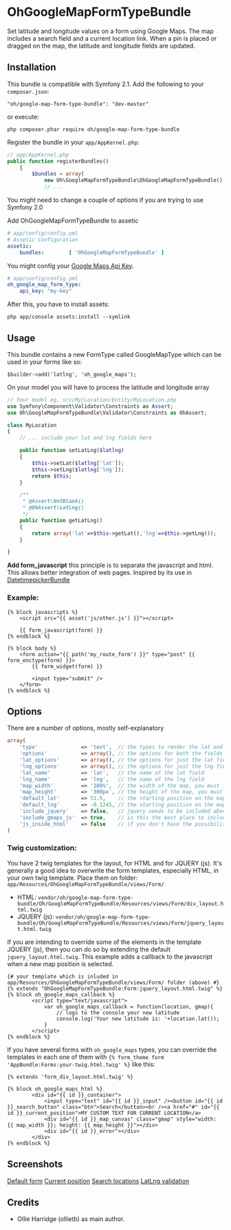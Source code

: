 OhGoogleMapFormTypeBundle
=========================

Set latitude and longitude values on a form using Google Maps. The map includes a search field and a current location link. When a pin is placed or dragged on the map, the latitude and longitude fields are updated.

Installation
------------

This bundle is compatible with Symfony 2.1. Add the following to your `composer.json`:

    "oh/google-map-form-type-bundle": "dev-master"

or execute: 

    php composer.phar require oh/google-map-form-type-bundle

Register the bundle in your `app/AppKernel.php`:

```php
// app/AppKernel.php
public function registerBundles()
    {
        $bundles = array(
            new Oh\GoogleMapFormTypeBundle\OhGoogleMapFormTypeBundle(),
            // ...
```

You might need to change a couple of options if you are trying to use Symfony 2.0

Add OhGoogleMapFormTypeBundle to assetic
```yaml
# app/config/config.yml
# Assetic Configuration
assetic:
    bundles:        [ 'OhGoogleMapFormTypeBundle' ]
```
You might config your [Google Maps Api Key](https://developers.google.com/maps/documentation/javascript/get-api-key). 

```yaml
# app/config/config.yml
oh_google_map_form_type:
    api_key: "my-key"
```

After this, you have to install assets:

    php app/console assets:install --symlink

Usage
-------

This bundle contains a new FormType called GoogleMapType which can be used in your forms like so:

    $builder->add('latlng', 'oh_google_maps');

On your model you will have to process the latitude and longitude array
``` php
// Your model eg, src/My/Location/Entity/MyLocation.php
use Symfony\Component\Validator\Constraints as Assert;
use Oh\GoogleMapFormTypeBundle\Validator\Constraints as OhAssert;

class MyLocation
{
    // ... include your lat and lng fields here

    public function setLatLng($latlng)
    {
        $this->setLat($latlng['lat']);
        $this->setLng($latlng['lng']);
        return $this;
    }

    /**
     * @Assert\NotBlank()
     * @OhAssert\LatLng()
     */
    public function getLatLng()
    {
        return array('lat'=>$this->getLat(),'lng'=>$this->getLng());
    }

}
```

**Add form_javascript** this principle is to separate the javascript and html. This allows better integration of web pages. Inspired by its use in [DatetimepickerBundle](https://github.com/stephanecollot/DatetimepickerBundle)

### Example:

``` twig
{% block javascripts %}
    <script src="{{ asset('js/other.js') }}"></script>
    
    {{ form_javascript(form) }}
{% endblock %}

{% block body %}
    <form action="{{ path('my_route_form') }}" type="post" {{ form_enctype(form) }}>
        {{ form_widget(form) }}

        <input type="submit" />
    </form>
{% endblock %}
```

Options
-------

There are a number of options, mostly self-explanatory

``` php
array(
	'type'              => 'text',  // the types to render the lat and lng fields as
	'options'           => array(), // the options for both the fields
	'lat_options'       => array(), // the options for just the lat field
	'lng_options'       => array(), // the options for just the lng field
	'lat_name'          => 'lat',   // the name of the lat field
	'lng_name'          => 'lng',   // the name of the lng field
	'map_width'         => '100%',  // the width of the map, you must include units (ie, px or %)
	'map_height'        => '300px', // the height of the map, you must include units (ie, px or %)
	'default_lat'       => 51.5,    // the starting position on the map
	'default_lng'       => -0.1245, // the starting position on the map
	'include_jquery'    => false,   // jquery needs to be included above the field (ie not at the bottom of the page)
	'include_gmaps_js'  => true,    // is this the best place to include the google maps javascript?
	'js_inside_html'    => false    // if you don't have the possibility to include form_javascript(), ie, in Sonata Admin Class, set true this option
)
```
	
### Twig customization:
You have 2 twig templates for the layout, for HTML and for JQUERY (js). It's generally a good idea to overwrite the form templates, especially HTML, in your own twig template. Place them on folder: `app/Resources/OhGoogleMapFormTypeBundle/views/Form/`

 - HTML: `vendor/oh/google-map-form-type-bundle/Oh/GoogleMapFormTypeBundle/Resources/views/Form/div_layout.html.twig`
 - JQUERY (js): `vendor/oh/google-map-form-type-bundle/Oh/GoogleMapFormTypeBundle/Resources/views/Form/jquery_layout.html.twig`

If you are intending to override some of the elements in the template JQUERY (js), then you can do so by extending the default `jquery_layout.html.twig`. This example adds a callback to the javascript when a new map position is selected.

``` twig
{# your template which is inluded in app/Resources/OhGoogleMapFormTypeBundle/views/Form/ folder (above) #}
{% extends "OhGoogleMapFormTypeBundle:Form:jquery_layout.html.twig" %}
{% block oh_google_maps_callback %}
		<script type="text/javascript">
			var oh_google_maps_callback = function(location, gmap){
                // logs to the console your new latitude
				console.log('Your new latitude is: '+location.lat());
			}
		</script>	
{% endblock %}
```

If you have several forms with `oh_google_maps` types, you can override the templates in each one of them with `{% form_theme form 'AppBundle:Forms:your-twig.html.twig' %}` like this:

``` twig
{% extends 'form_div_layout.html.twig' %}

{% block oh_google_maps_html %} 
        <div id="{{ id }}_container">
            <input type="text" id="{{ id }}_input" /><button id="{{ id }}_search_button" class="btn">Search</button><br /><a href="#" id="{{ id }}_current_position">MY CUSTOM TEXT FOR CURRENT LOCATION</a>
            <div id="{{ id }}_map_canvas" class="gmap" style="width: {{ map_width }}; height: {{ map_height }}"></div>
            <div id="{{ id }}_error"></div>
        </div>
{% endblock %}
```


Screenshots
-------

[Default form](https://www.dropbox.com/s/pvoihkkq74imnk3/location-form-1.png)
[Current position](https://www.dropbox.com/s/uhf7fk3mx35j137/location-form-current.png)
[Search locations](https://www.dropbox.com/s/qdft149ggyfil0p/location-form-search.png)
[LatLng validation](https://www.dropbox.com/s/k0xqku5q2gv2nlo/location-form-validation.png)

Credits
-------

* Ollie Harridge (ollietb) as main author.
